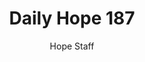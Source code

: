 ---
image: /assets/img/daily-hope-default-artwork.png
title: Daily Hope 187
number: 187
categories:
  - Daily Hope
author: Hope Staff
notes: Daily Hope 187
embed: >-
  <iframe style="border-radius:12px" src="https://open.spotify.com/embed/episode/4dSMfCSntvX12Z4XJ2FZHg?utm_source=generator" width="100%" height="352" frameBorder="0" allowfullscreen="" allow="autoplay; clipboard-write; encrypted-media; fullscreen; picture-in-picture" loading="lazy"></iframe>
---